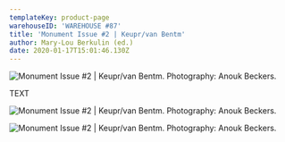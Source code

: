 ```yaml
---
templateKey: product-page
warehouseID: 'WAREHOUSE #87'
title: 'Monument Issue #2 | Keupr/van Bentm'
author: Mary-Lou Berkulin (ed.)
date: 2020-01-17T15:01:46.130Z
---
```

![Monument Issue #2 | Keupr/van Bentm. Photography: Anouk Beckers. ](/img/01_monument02_photo_anoukbeckers.jpg "Monument Issue #2 | Keupr/van Bentm. Photography: Anouk Beckers. ")

TEXT 

![Monument Issue #2 | Keupr/van Bentm. Photography: Anouk Beckers.](/img/03_monument02_photo_anoukbeckers.jpg "Monument Issue #2 | Keupr/van Bentm. Photography: Anouk Beckers.")

![Monument Issue #2 | Keupr/van Bentm. Photography: Anouk Beckers. ](/img/07_monument02_photo_anoukbeckers.jpg "Monument Issue #2 | Keupr/van Bentm. Photography: Anouk Beckers. ")
